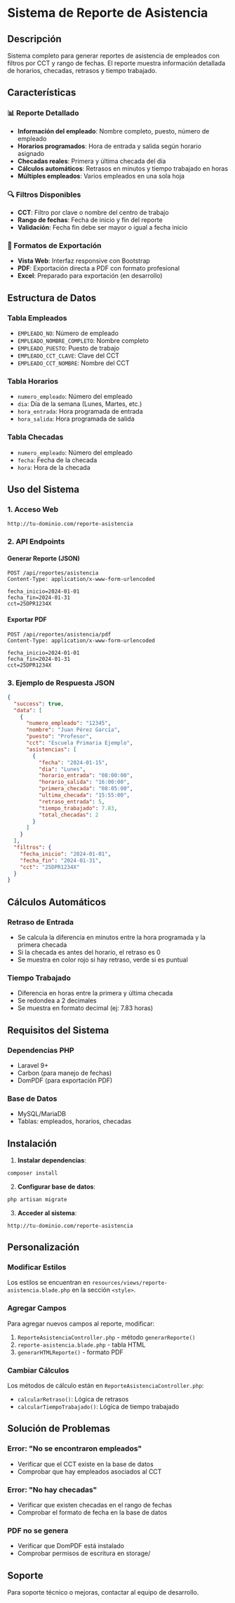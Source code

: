 # Sistema de Reporte de Asistencia

## Descripción
Sistema completo para generar reportes de asistencia de empleados con filtros por CCT y rango de fechas. El reporte muestra información detallada de horarios, checadas, retrasos y tiempo trabajado.

## Características

### 📊 Reporte Detallado
- **Información del empleado**: Nombre completo, puesto, número de empleado
- **Horarios programados**: Hora de entrada y salida según horario asignado
- **Checadas reales**: Primera y última checada del día
- **Cálculos automáticos**: Retrasos en minutos y tiempo trabajado en horas
- **Múltiples empleados**: Varios empleados en una sola hoja

### 🔍 Filtros Disponibles
- **CCT**: Filtro por clave o nombre del centro de trabajo
- **Rango de fechas**: Fecha de inicio y fin del reporte
- **Validación**: Fecha fin debe ser mayor o igual a fecha inicio

### 📄 Formatos de Exportación
- **Vista Web**: Interfaz responsive con Bootstrap
- **PDF**: Exportación directa a PDF con formato profesional
- **Excel**: Preparado para exportación (en desarrollo)

## Estructura de Datos

### Tabla Empleados
- `EMPLEADO_NO`: Número de empleado
- `EMPLEADO_NOMBRE_COMPLETO`: Nombre completo
- `EMPLEADO_PUESTO`: Puesto de trabajo
- `EMPLEADO_CCT_CLAVE`: Clave del CCT
- `EMPLEADO_CCT_NOMBRE`: Nombre del CCT

### Tabla Horarios
- `numero_empleado`: Número del empleado
- `dia`: Día de la semana (Lunes, Martes, etc.)
- `hora_entrada`: Hora programada de entrada
- `hora_salida`: Hora programada de salida

### Tabla Checadas
- `numero_empleado`: Número del empleado
- `fecha`: Fecha de la checada
- `hora`: Hora de la checada

## Uso del Sistema

### 1. Acceso Web
```
http://tu-dominio.com/reporte-asistencia
```

### 2. API Endpoints

#### Generar Reporte (JSON)
```http
POST /api/reportes/asistencia
Content-Type: application/x-www-form-urlencoded

fecha_inicio=2024-01-01
fecha_fin=2024-01-31
cct=25DPR1234X
```

#### Exportar PDF
```http
POST /api/reportes/asistencia/pdf
Content-Type: application/x-www-form-urlencoded

fecha_inicio=2024-01-01
fecha_fin=2024-01-31
cct=25DPR1234X
```

### 3. Ejemplo de Respuesta JSON
```json
{
  "success": true,
  "data": [
    {
      "numero_empleado": "12345",
      "nombre": "Juan Pérez García",
      "puesto": "Profesor",
      "cct": "Escuela Primaria Ejemplo",
      "asistencias": [
        {
          "fecha": "2024-01-15",
          "dia": "Lunes",
          "horario_entrada": "08:00:00",
          "horario_salida": "16:00:00",
          "primera_checada": "08:05:00",
          "ultima_checada": "15:55:00",
          "retraso_entrada": 5,
          "tiempo_trabajado": 7.83,
          "total_checadas": 2
        }
      ]
    }
  ],
  "filtros": {
    "fecha_inicio": "2024-01-01",
    "fecha_fin": "2024-01-31",
    "cct": "25DPR1234X"
  }
}
```

## Cálculos Automáticos

### Retraso de Entrada
- Se calcula la diferencia en minutos entre la hora programada y la primera checada
- Si la checada es antes del horario, el retraso es 0
- Se muestra en color rojo si hay retraso, verde si es puntual

### Tiempo Trabajado
- Diferencia en horas entre la primera y última checada
- Se redondea a 2 decimales
- Se muestra en formato decimal (ej: 7.83 horas)

## Requisitos del Sistema

### Dependencias PHP
- Laravel 9+
- Carbon (para manejo de fechas)
- DomPDF (para exportación PDF)

### Base de Datos
- MySQL/MariaDB
- Tablas: empleados, horarios, checadas

## Instalación

1. **Instalar dependencias**:
```bash
composer install
```

2. **Configurar base de datos**:
```bash
php artisan migrate
```

3. **Acceder al sistema**:
```
http://tu-dominio.com/reporte-asistencia
```

## Personalización

### Modificar Estilos
Los estilos se encuentran en `resources/views/reporte-asistencia.blade.php` en la sección `<style>`.

### Agregar Campos
Para agregar nuevos campos al reporte, modificar:
1. `ReporteAsistenciaController.php` - método `generarReporte()`
2. `reporte-asistencia.blade.php` - tabla HTML
3. `generarHTMLReporte()` - formato PDF

### Cambiar Cálculos
Los métodos de cálculo están en `ReporteAsistenciaController.php`:
- `calcularRetraso()`: Lógica de retrasos
- `calcularTiempoTrabajado()`: Lógica de tiempo trabajado

## Solución de Problemas

### Error: "No se encontraron empleados"
- Verificar que el CCT existe en la base de datos
- Comprobar que hay empleados asociados al CCT

### Error: "No hay checadas"
- Verificar que existen checadas en el rango de fechas
- Comprobar el formato de fecha en la base de datos

### PDF no se genera
- Verificar que DomPDF está instalado
- Comprobar permisos de escritura en storage/

## Soporte
Para soporte técnico o mejoras, contactar al equipo de desarrollo.
